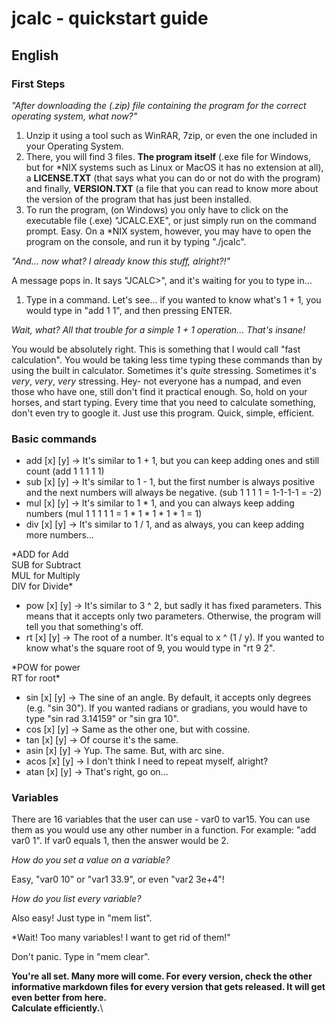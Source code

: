 # jcalc - quickstart guide

## English

### First Steps

*"After downloading the (.zip) file containing the program for the correct operating system, what now?"*
1. Unzip it using a tool such as WinRAR, 7zip, or even the one included in your Operating System.
2. There, you will find 3 files. **The program itself** (.exe file for Windows, but for \*NIX systems such as Linux or MacOS it has no extension at all), a **LICENSE.TXT** (that says what you can do or not do with the program) and finally, **VERSION.TXT** (a file that you can read to know more about the version of the program that has just been installed.
3. To run the program, (on Windows) you only have to click on the executable file (.exe) "JCALC.EXE", or just simply run on the command prompt. Easy. On a *NIX system, however, you may have to open the program on the console, and run it by typing "./jcalc".

*"And... now what? I already know this stuff, alright?!"*

A message pops in. It says "JCALC>", and it's waiting for you to type in...

1. Type in a command. Let's see... if you wanted to know what's 1 + 1, you would type in "add 1 1", and then pressing ENTER.

*Wait, what? All that trouble for a simple 1 + 1 operation... That's insane!*

You would be absolutely right. This is something that I would call "fast calculation". You would be taking less time typing these commands than by using the built in calculator. Sometimes it's *quite* stressing. Sometimes it's *very*, *very*, *very* stressing. Hey- not everyone has a numpad, and even those who have one, still don't find it practical enough. So, hold on your horses, and start typing. Every time that you need to calculate something, don't even try to google it. Just use this program. Quick, simple, efficient.

### Basic commands

- add [x] [y] -> It's similar to 1 + 1, but you can keep adding ones and still count (add 1 1 1 1 1)
- sub [x] [y] -> It's similar to 1 - 1, but the first number is always positive and the next numbers will always be negative. (sub 1 1 1 1 = 1-1-1-1 = -2)
- mul [x] [y] -> It's similar to 1 * 1, and you can always keep adding numbers (mul 1 1 1 1 1 = 1 * 1 * 1 * 1 * 1 = 1)
- div [x] [y] -> It's similar to 1 / 1, and as always, you can keep adding more numbers...

*ADD for Add\
SUB for Subtract\
MUL for Multiply\
DIV for Divide\*

- pow [x] [y] -> It's similar to 3 ^ 2, but sadly it has fixed parameters. This means that it accepts only two parameters. Otherwise, the program will tell you that something's off.
- rt [x] [y] -> The root of a number. It's equal to x ^ (1 / y). If you wanted to know what's the square root of 9, you would type in "rt 9 2".

*POW for power\
RT for root\*

- sin [x] [y] -> The sine of an angle. By default, it accepts only degrees (e.g. "sin 30"). If you wanted radians or gradians, you would have to type "sin rad 3.14159" or "sin gra 10".
- cos [x] [y] -> Same as the other one, but with cossine.
- tan [x] [y] -> Of course it's the same.
- asin [x] [y] -> Yup. The same. But, with arc sine.
- acos [x] [y] -> I don't think I need to repeat myself, alright?
- atan [x] [y] -> That's right, go on...

### Variables
There are 16 variables that the user can use - var0 to var15. You can use them as you would use any other number in a function. For example: "add var0 1". If var0 equals 1, then the answer would be 2.

*How do you set a value on a variable?*

Easy, "var0 10" or "var1 33.9", or even "var2 3e+4"!

*How do you list every variable?*

Also easy! Just type in "mem list".

*Wait! Too many variables! I want to get rid of them!"

Don't panic. Type in "mem clear".

**You're all set. Many more will come. For every version, check the other informative markdown files for every version that gets released. It will get even better from here.**\
**Calculate efficiently.**\
